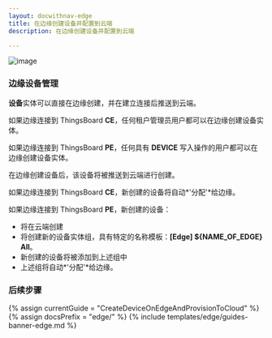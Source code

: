 ```yaml
---
layout: docwithnav-edge
title: 在边缘创建设备并配置到云端
description: 在边缘创建设备并配置到云端

---
```


![image](/images/coming-soon.jpg)

### 边缘设备管理

**设备**实体可以直接在边缘创建，并在建立连接后推送到云端。

如果边缘连接到 ThingsBoard **CE**，任何租户管理员用户都可以在边缘创建设备实体。

如果边缘连接到 ThingsBoard **PE**，任何具有 **DEVICE** 写入操作的用户都可以在边缘创建设备实体。

在边缘创建设备后，该设备将被推送到云端进行创建。

如果边缘连接到 ThingsBoard **CE**，新创建的设备将自动*'分配'*给边缘。

如果边缘连接到 ThingsBoard **PE**，新创建的设备：
- 将在云端创建
- 将创建新的设备实体组，具有特定的名称模板：**[Edge] ${NAME_OF_EDGE} All**。
- 新创建的设备将被添加到上述组中
- 上述组将自动*'分配'*给边缘。


### 后续步骤

{% assign currentGuide = "CreateDeviceOnEdgeAndProvisionToCloud" %}
{% assign docsPrefix = "edge/" %}
{% include templates/edge/guides-banner-edge.md %}
